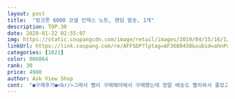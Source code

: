 ```yaml
---
layout: post 
title:  "핑크풋 6000 코넬 인덱스 노트, 랜덤 발송, 1개" 
description: TOP.30 
date: 2020-01-22 02:55:07 
img: https://static.coupangcdn.com/image/retail/images/2019/04/15/16/1/849b3871-70c6-4c15-a902-87da4d5f91e7.jpg 
linkUrl: https://link.coupang.com/re/AFFSDP?lptag=AF3600438&subid=ahnPublicAsk&pageKey=209446069&itemId=622730142&vendorItemId=4635355062&traceid=V0-113-f8624beca21ad296 
categories: [1021] 
color: 006064 
rank: 30 
price: 4980 
author: Ask View Shop 
cont:  "●구매후기●<br/>그래서 빨리 구매해야해서 구매했는데 정말 배송도 빨리와서 좋았고요 디자인도 심플하고 무난하면서 예뻐서 마음에 들어요 ! 저 같은 학생들한테 더 유용하게 쓰일 것 같은게 옆에 과목별로 나누어져 있고 과목을 쓸 수 있어서 편할 것 같네요<br/>노트 정리 하려고 구매했는데 종이가 다른 노트에 비해서 얇아요<br/>등교개학 후 필기노트를 검사하겠다고 하더라고요ㅠㅠ<br/>모든 색상이 다 예뻐서 랜덤배송이더라도 신경쓰지 않고 구매했는데 막상 좋아하는 베이지색이 오니 더 기쁘더라구요 ㅎㅎ 노트 크기는 큰 편이고 그래서인지 줄 간격은 조금 넓은 편입니다.<br/> (니베아 립밤이랑 비교한 사진 참고) 원래 8mm라고 적혀있긴 했지만 체감이 별로 안 됐었는데 시원시원하게 필기하시는 분들에게는 좋을 것 같지만 촘촘하게 필기하는걸 좋아하는 저로써는 조금 넓은 크기이지 않나 싶어요.<br/> 그래도 인덱스 색도 세련되게 톤다운 되어있고 전체적으로 사용하기 좋은 속지라는 점에는 부정할 수 없네요.<br/> 마음에 듭니다!<br/>이번에 온라인개학을 해서 학교에서 프린트를 못나눠주니깐<br/>저는 형광펜을 많이 사용하는 편인데 제일 기본이고 밝은 노란색으로 줄 쳐도 다 비침니다.<br/> 종이 얇은거 빼면 강추인데 진짜 종이가 얇아서 하 ㅠㅠㅠㅠ 넘넘 아쉬워오 ㅠㅠ 다른거 살걸 후회중<br/>" 
---
```


